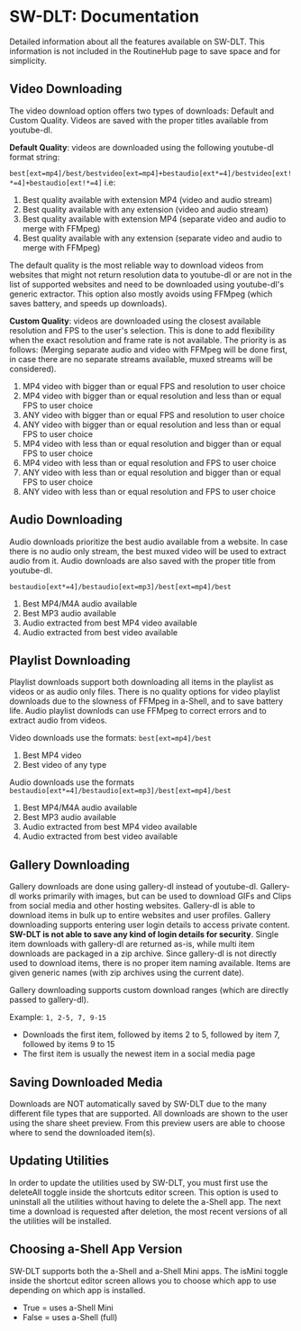 # SW-DLT: Documentation

Detailed information about all the features available on SW-DLT. This information is not included in the RoutineHub page to save space and for simplicity.

## Video Downloading

The video download option offers two types of downloads: Default and Custom Quality. Videos are saved with the proper titles available from youtube-dl.

**Default Quality**: videos are downloaded using the following youtube-dl format string:

 `best[ext=mp4]/best/bestvideo[ext=mp4]+bestaudio[ext*=4]/bestvideo[ext!*=4]+bestaudio[ext!*=4]` i.e:

1. Best quality available with extension MP4 (video and audio stream)
2. Best quality available with any extension (video and audio stream)
3. Best quality available with extension MP4 (separate video and audio to merge with FFMpeg)
4. Best quality available with any extension (separate video and audio to merge with FFMpeg)

The default quality is the most reliable way to download videos from websites that might not return resolution data to youtube-dl or are not in the list of
supported websites and need to be downloaded using youtube-dl's generic extractor. This option also mostly avoids using FFMpeg (which saves battery, and speeds up downloads).

**Custom Quality**: videos are downloaded using the closest available resolution and FPS to the user's selection. This is done to add flexibility when the exact
resolution and frame rate is not available. The priority is as follows: (Merging separate audio and video with FFMpeg will be done first, in case there are no
separate streams available, muxed streams will be considered).

1. MP4 video with bigger than or equal FPS and resolution to user choice
2. MP4 video with bigger than or equal resolution and less than or equal FPS to user choice
3. ANY video with bigger than or equal FPS and resolution to user choice
4. ANY video with bigger than or equal resolution and less than or equal FPS to user choice
5. MP4 video with less than or equal resolution and bigger than or equal FPS to user choice
6. MP4 video with less than or equal resolution and FPS to user choice
7. ANY video with less than or equal resolution and bigger than or equal FPS to user choice
8. ANY video with less than or equal resolution and FPS to user choice

## Audio Downloading

Audio downloads prioritize the best audio available from a website. In case there is no audio only stream, the best muxed video will be used to extract audio from it.
Audio downloads are also saved with the proper title from youtube-dl.

`bestaudio[ext*=4]/bestaudio[ext=mp3]/best[ext=mp4]/best`

1. Best MP4/M4A audio available
2. Best MP3 audio available
3. Audio extracted from best MP4 video available
4. Audio extracted from best video available

## Playlist Downloading

Playlist downloads support both downloading all items in the playlist as videos or as audio only files. There is no quality options for video playlist downloads due to
the slowness of FFMpeg in a-Shell, and to save battery life. Audio playlist downlods can use FFMpeg to correct errors and to extract audio from videos.

Video downloads use the formats: `best[ext=mp4]/best`

1. Best MP4 video
2. Best video of any type

Audio downloads use the formats `bestaudio[ext*=4]/bestaudio[ext=mp3]/best[ext=mp4]/best`

1. Best MP4/M4A audio available
2. Best MP3 audio available
3. Audio extracted from best MP4 video available
4. Audio extracted from best video available

## Gallery Downloading

Gallery downloads are done using gallery-dl instead of youtube-dl. Gallery-dl works primarily with images, but can be used to download GIFs and Clips from
social media and other hosting websites. Gallery-dl is able to download items in bulk up to entire websites and user profiles. Gallery downloading supports entering user
login details to access private content. **SW-DLT is not able to save any kind of login details for security**. Single item downloads with gallery-dl are returned
as-is, while multi item downloads are packaged in a zip archive. Since gallery-dl is not directly used to download items, there is no proper item naming available.
Items are given generic names (with zip archives using the current date).

Gallery downloading supports custom download ranges (which are directly passed to gallery-dl). 

Example: `1, 2-5, 7, 9-15`

- Downloads the first item, followed by items 2 to 5, followed by item 7, followed by items 9 to 15
- The first item is usually the newest item in a social media page

## Saving Downloaded Media

Downloads are NOT automatically saved by SW-DLT due to the many different file types that are supported. All downloads are shown to the user using the share sheet
preview. From this preview users are able to choose where to send the downloaded item(s).

## Updating Utilities

In order to update the utilities used by SW-DLT, you must first use the deleteAll toggle inside the shortcuts editor screen. This option is used to uninstall all the utilities
without having to delete the a-Shell app. The next time a download is requested after deletion, the most recent versions of all the utilities will be installed.

## Choosing a-Shell App Version

SW-DLT supports both the a-Shell and a-Shell Mini apps. The isMini toggle inside the shortcut editor screen allows you to choose which app to use depending on which app 
is installed.

-  True = uses a-Shell Mini
-  False = uses a-Shell (full)
